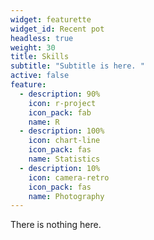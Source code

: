 ```yaml
---
widget: featurette
widget_id: Recent pot
headless: true
weight: 30
title: Skills
subtitle: "Subtitle is here. "
active: false
feature:
  - description: 90%
    icon: r-project
    icon_pack: fab
    name: R
  - description: 100%
    icon: chart-line
    icon_pack: fas
    name: Statistics
  - description: 10%
    icon: camera-retro
    icon_pack: fas
    name: Photography
---
```

There is nothing here. 